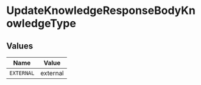 # UpdateKnowledgeResponseBodyKnowledgeType


## Values

| Name       | Value      |
| ---------- | ---------- |
| `EXTERNAL` | external   |